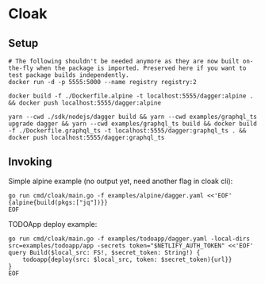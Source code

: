 # Cloak

## Setup

```console
# The following shouldn't be needed anymore as they are now built on-the-fly when the package is imported. Preserved here if you want to test package builds independently.
docker run -d -p 5555:5000 --name registry registry:2

docker build -f ./Dockerfile.alpine -t localhost:5555/dagger:alpine . && docker push localhost:5555/dagger:alpine

yarn --cwd ./sdk/nodejs/dagger build && yarn --cwd examples/graphql_ts upgrade dagger && yarn --cwd examples/graphql_ts build && docker build -f ./Dockerfile.graphql_ts -t localhost:5555/dagger:graphql_ts . && docker push localhost:5555/dagger:graphql_ts
```

## Invoking

Simple alpine example (no output yet, need another flag in cloak cli):

```console
go run cmd/cloak/main.go -f examples/alpine/dagger.yaml <<'EOF'
{alpine{build(pkgs:["jq"])}}
EOF
```

TODOApp deploy example:

```console
go run cmd/cloak/main.go -f examples/todoapp/dagger.yaml -local-dirs src=examples/todoapp/app -secrets token="$NETLIFY_AUTH_TOKEN" <<'EOF'
query Build($local_src: FS!, $secret_token: String!) {
    todoapp{deploy(src: $local_src, token: $secret_token){url}}
}
EOF
```
